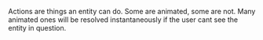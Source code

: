 Actions are things an entity can do.  Some are animated, some are not. Many animated ones will be resolved instantaneously if the user cant see the entity in question.